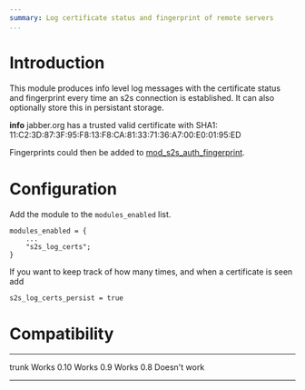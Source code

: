 ```yaml
---
summary: Log certificate status and fingerprint of remote servers
...
```


Introduction
============

This module produces info level log messages with the certificate status
and fingerprint every time an s2s connection is established. It can also
optionally store this in persistant storage.

**info** jabber.org has a trusted valid certificate with SHA1:
11:C2:3D:87:3F:95:F8:13:F8:CA:81:33:71:36:A7:00:E0:01:95:ED

Fingerprints could then be added to
[mod\_s2s\_auth\_fingerprint](mod_s2s_auth_fingerprint.md).

Configuration
=============

Add the module to the `modules_enabled` list.

    modules_enabled = {
        ...
        "s2s_log_certs";
    }

If you want to keep track of how many times, and when a certificate is
seen add

`s2s_log_certs_persist = true`

Compatibility
=============

  ------- --------------
  trunk   Works
  0.10    Works
  0.9     Works
  0.8     Doesn't work
  ------- --------------
